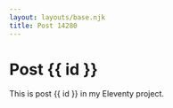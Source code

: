 ```yaml
---
layout: layouts/base.njk
title: Post 14280
---
```


# Post {{ id }}

This is post {{ id }} in my Eleventy project.
